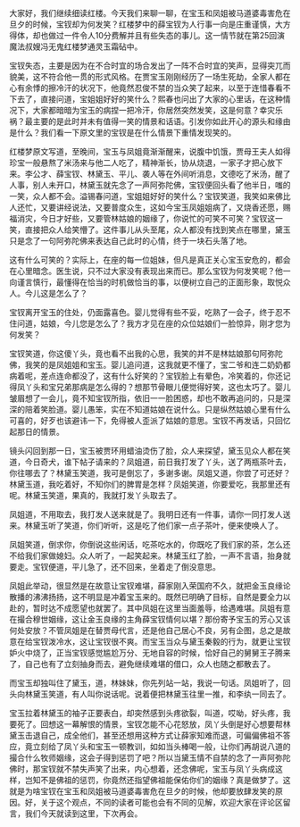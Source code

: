 
大家好，我们继续细读红楼。今天我们来聊一聊，在宝玉和凤姐被马道婆毒害危在旦夕的时候，宝钗却为何发笑？红楼梦中的薛宝钗为人行事一向是庄重谨慎，大方得体，却也做过一件令人10分费解并且有些失态的事儿。这一情节就在第25回演魔法叔嫂冯无鬼红楼梦通灵玉霜砧中。

宝钗失态，主要是因为在不合时宜的场合发出了一阵不合时宜的笑声，显得突兀而貌美，这不符合他一贯的形式风格。在贾宝玉刚刚经历了一场生死劫，全家人都在心有余悸的擦冷汗的状况下，他竟然忍俊不禁的当众笑了起来，以至于连惜春看不下去了，直接问道，宝姐姐好好的笑什么？熙春也问出了大家的心里话，在这种情况下，大家都暗暗为宝玉的病捏一把冷汗，你居然突然发笑，这是何意？幸灾乐祸？最主要的是此时并未有值得一笑的情景和话语。引发你如此开心的源头和缘由是什么？我们看一下原文里的宝钗是在什么情景下重情发现笑的。

红楼梦原文写道，至晚间，宝玉与凤姐竟渐渐醒来，说腹中饥饿，贾母王夫人如得珍宝一般悬熬了米汤来与他二人吃了，精神渐长，协从烧退，一家子才把心放下来。李公才、薛宝钗、林黛玉、平儿、袭人等在外间听消息，文德吃了米汤，醒了人事，别人未开口，林黛玉就先念了一声阿弥陀佛，宝钗便回头看了他半日，嗤的一笑，众人都不会。溢锡春问道，宝姐姐好好的笑什么？宝钗笑道，我笑如来佛比人还忙，又要讲经说法，又要普度众生，这如今宝玉凤姐姐病了，又烧香还愿，赐福消灾，今日才好些，又要管林姑娘的姻缘了，你说忙的可笑不可笑？宝钗这一笑，直接把众人给笑懵了。这件事儿从头至尾，众人都没有找到笑点在哪里，黛玉只是念了一句阿弥陀佛来表达自己此时的心情，终于一块石头落了地。

这有什么可笑的？实际上，在座的每一位姐妹，但凡是真正关心宝玉安危的，都会在心里暗念。医生说，只不过大家没有表现出来而已。那么宝钗为何发笑呢？他一向谨言慎行，最懂得在恰当的时机做恰当的事，以便树立自己的正面形象，取悦众人。今儿这是怎么了？

宝钗离开宝玉的住处，仍面露喜色。婴儿觉得有些不妥，吃熟了一会子，终于忍不住问道，姑娘，今儿您是怎么了？我方才见在座的众位姑娘们一脸惊异，刚才您为何发笑？

宝钗笑道，你这傻丫头，竟也看不出我的心思，我笑的并不是林姑娘那句阿弥陀佛，我笑的是凤姐姐和宝玉。婴儿追问道，这我就更不懂了，宝二爷和连二奶奶都病着呢，差点连命都没了，这有什么好笑的？宝钗脸上有晕色，冷笑着的，你还记得凤丫头和宝兄弟那病是怎么得的？想那节骨眼儿便觉得好笑，这也太巧了。婴儿皱眉想了一会儿，竟不知宝钗所指，依旧一一脸困惑，却也不敢再追问的，只是深深的陪着笑脸道。婴儿愚笨，实在不知道姑娘在说什么。只是纵然姑娘心里有什么可喜的，好歹也该避讳一下，免得被人歪派了姑娘的意思。宝钗不再发话，只回忆起那日的情景。

镜头闪回到那一日，宝玉被贾环用蜡油烫伤了脸，众人来探望，黛玉见众人都在笑道，今日奇犬，谁下帖子请来的？凤姐道，前日我打发了丫头，送了两瓶茶叶去，你往哪去了？林黛玉笑道，我可是倒忘了，多谢多谢。凤姐又道，你尝了可还好？林黛玉道，我吃着好，不知你们的脾胃是怎样？凤姐笑道，你要爱吃，我那里还有呢。林黛玉笑道，果真的，我就打发丫头取去了。

凤姐道，不用取去，我打发人送来就是了。我明日还有一件事，请你一同打发人送来。林黛玉听了笑道，你们听听，这是吃了他们家一点子茶叶，便来使唤人了。

凤姐笑道，倒求你，你倒说这些闲话，吃茶吃水的，你既吃了我们家的茶，怎么还不给我们家做媳妇。众人听了，一起笑起来。林黛玉红了脸，一声不言语，抬身就要走。宝钗便道，平儿急了，还不回来，坐着走了倒没意思。

凤姐此举动，很显然是在故意让宝钗难堪，薛家刚入荣国府不久，就把金玉良缘论散播的沸沸扬扬，这不明显是冲着宝玉来的。既然已明确了目标，自然是要全力以赴的，暂时达不成愿望也就罢了。其中凤姐在这里当面羞辱，给遇难堪。凤姐有意在撮合穆世姻缘，这让金玉良缘的主角薛宝钗情何以堪？那份寄予宝玉的芳心又该何处安放？不管凤姐是在替贾母代言，还是他自己居心不良，另有企图，总之是故意在给宝钗泼冷水，这让宝钗很不爽。而宝玉当众与黛玉秦毅的行为，就更让宝钗妒火中烧了，正当宝钗感觉尴尬万分、无地自容的时候，恰好自己的舅舅王子腾来了，自己也有了立刻抽身而去，避免继续难堪的借口，众人也随之都散去了。

而宝玉却独叫住了黛玉，道，林妹妹，你先列站一站，我说一句话。凤姐听了，回头向林黛玉笑道，有人叫你说话呢。说着便把林黛玉往里一推，和李纨一同去了。

宝玉拉着林黛玉的袖子正要表白，却突然感到头疼欲裂，叫道，哎呦，好头疼，我要死了。回想这一幕解恨的情景，宝钗怎能不心花怒放，凤丫头倒是好心想要帮林黛玉击退自己，成全他们，甚至还想用这种方式让薛家知难而退，可偏偏佛祖不答应，竟立刻给了凤丫头和宝玉一顿教训，如如当头棒喝一般，让你们再胡说八道的撮合什么牧师姻缘，这会子得到惩罚了吧？所以当黛玉情不自禁的念了一声阿弥陀佛时，那宝钗就不禁失声笑了出来，内心想着，还念佛呢，宝玉与凤丫头病成这样，岂知不是佛祖的惩罚，你竟然还指望佛祖能保佑你们的姻缘？真是做梦了。这就是为啥宝钗在宝玉和凤姐被马道婆毒害危在旦夕的时候，他却要放肆发笑的原因。好，关于这个观点，不同的读者可能也会有不同的见解，欢迎大家在评论区留言，我们今天就读到这里，下次再会。


